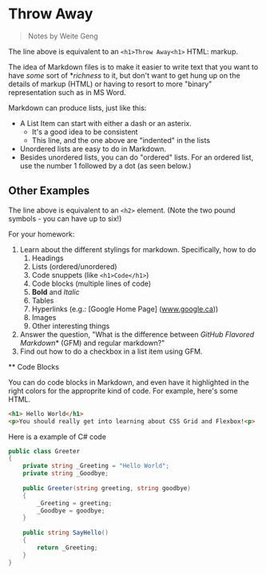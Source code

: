 # Throw Away

> Notes by Weite Geng

The line above is equivalent to an `<h1>Throw Away<h1>` HTML: markup.

The idea of Markdown files is to make it easier to write text that you want to have *some* sort of **richness* to it, but don't want to get hung up on the details of markup (HTML) or having to resort to more "binary" representation such as in MS Word.

Markdown can produce lists, just like this:

- A List Item can start with either a dash or an asterix.
	- It's a good idea to be consistent
	- This line, and the one above are "indented" in the lists
- Unordered lists are easy to do in Markdown.
- Besides unordered lists, you can do "ordered" lists. For an ordered list, use the number 1 followed by a dot (as seen below.)

## Other Examples

The line above is equivalent to an `<h2>` element. (Note the two pound symbols - you can have up to six!)

For your homework:

1. Learn about the different stylings for markdown. Specifically, how to do
	1. Headings
	1. Lists (ordered/unordered)
	1. Code snuppets (like `<h1>Code</h1>`)
	1. Code blocks (multiple lines of code)
	1. **Bold** and *Italic*
	1. Tables
	1. Hyperlinks (e.g.: [Google Home Page] (www.google.ca))
	1. Images
	1. Other interesting things
1. Answer the question, "What is the difference between *GitHub Flavored Markdown** (GFM) and regular markdown?"
1. Find out how to do a checkbox in a list item using GFM.

** Code Blocks

You can do code blocks in Markdown, and even have it highlighted in the right colors for the approprite kind of code. For example, here's some HTML.

```html
<h1> Hello World</h1>
<p>You should really get into learning about CSS Grid and Flexbox!<p>
```

Here is a example of C# code

``` csharp
public class Greeter
{
	private string _Greeting = "Hello World";
	private string _Goodbye;
	
	public Greeter(string greeting, string goodbye)
	{
		_Greeting = greeting;
		_Goodbye = goodbye;
	}
	
	public string SayHello()
	{
		return _Greeting;
	}
}